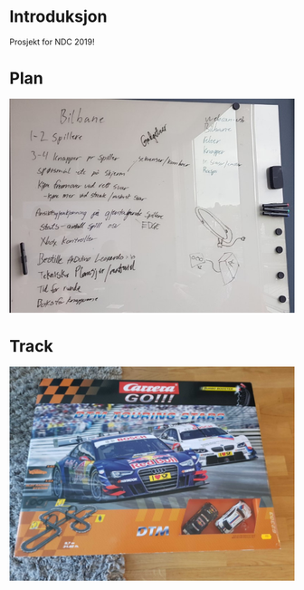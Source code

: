# Introduksjon
Prosjekt for NDC 2019!

# Plan
![Plan](images/plan.jpg)

# Track
![Track](images/track.jpg)